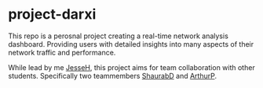 # project-darxi
This repo is a perosnal project creating a real-time network analysis dashboard. Providing users with detailed insights into many aspects of their network traffic and performance. 

While lead by me [JesseH](https://github.com/Jesse-11), this project aims for team collaboration with other students. Specifically two teammembers [ShaurabD](https://github.com/FRDrago) and [ArthurP](AddinLater).
